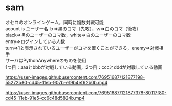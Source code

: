 # sam
オセロのオンラインゲーム，同時に複数対戦可能<br>
acount is ユーザー名
ｂ⇒黒のコマ（先攻），ｗ⇒白のコマ（後攻）<br>
black⇒黒のユーザーのコマ数，white⇒白のユーザーのコマ数<br>
entry⇒ログインしている人数<br>
turn⇒1と表示されているユーザーがコマを置くことができる，enemy⇒対戦相手<br>
サーバはPythonAnywhereのものを使用<br>
1つ目：aaaとbbbが対戦している動画，2つ目：cccとdddが対戦している動画<br>

https://user-images.githubusercontent.com/76951687/121877198-55272b80-cd45-11eb-907b-e19b4ef62b0b.mp4

https://user-images.githubusercontent.com/76951687/121877378-80117f80-cd45-11eb-91e5-cc6c48d5824b.mp4
